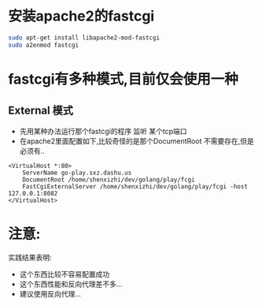 # 安装apache2的fastcgi
```bash
sudo apt-get install libapache2-mod-fastcgi
sudo a2enmod fastcgi
```
# fastcgi有多种模式,目前仅会使用一种
## External 模式
* 先用某种办法运行那个fastcgi的程序 监听 某个tcp端口
* 在apache2里面配置如下,比较奇怪的是那个DocumentRoot 不需要存在,但是必须有..

```
<VirtualHost *:80>
    ServerName go-play.sxz.dashu.us
    DocumentRoot /home/shenxizhi/dev/golang/play/fcgi
    FastCgiExternalServer /home/shenxizhi/dev/golang/play/fcgi -host 127.0.0.1:8082
</VirtualHost>
```

# 注意:
实践结果表明:
* 这个东西比较不容易配置成功
* 这个东西性能和反向代理差不多...
* 建议使用反向代理...

